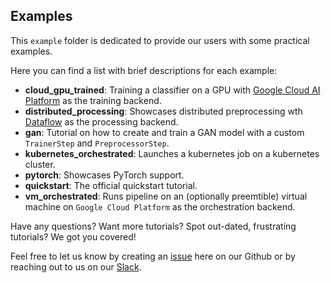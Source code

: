 ## Examples

This `example` folder is dedicated to provide our users with some practical examples.

Here you can find a list with brief descriptions for each example:

- **cloud_gpu_trained**: Training a classifier on a GPU with [Google Cloud AI Platform](https://cloud.google.com/ai-platform) as the training backend.
- **distributed_processing**: Showcases distributed preprocessing wth [Dataflow](https://cloud.google.com/dataflow) as the processing backend.
- **gan**: Tutorial on how to create and train a GAN model with a custom `TrainerStep` and `PreprocessorStep`.
- **kubernetes_orchestrated**: Launches a kubernetes job on a kubernetes cluster.
- **pytorch**: Showcases PyTorch support.
- **quickstart**: The official quickstart tutorial.
- **vm_orchestrated**: Runs pipeline on an (optionally preemtible) virtual machine on `Google Cloud Platform` as the orchestration backend.

Have any questions? Want more tutorials? Spot out-dated, frustrating tutorials? We got you covered!

Feel free to let us know by creating an 
[issue](https://github.com/maiot-io/zenml/issues) here on our Github or by reaching out to us on our 
[Slack](https://zenml.io/slack-invite/). 
